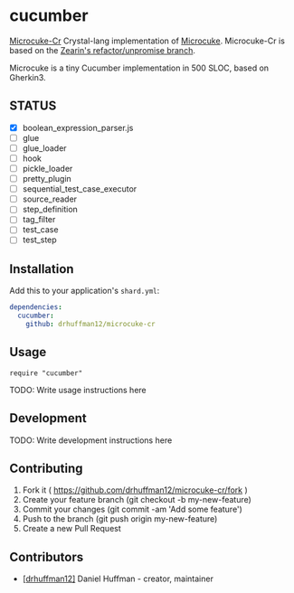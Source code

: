 # cucumber

[Microcuke-Cr](https://github.com/drhuffman12/microcuke-cr) Crystal-lang implementation of [Microcuke](https://github.com/cucumber/microcuke). Microcuke-Cr is based on the [Zearin's refactor/unpromise branch](https://github.com/Zearin/microcuke/tree/refactor/unpromise).

Microcuke is a tiny Cucumber implementation in 500 SLOC, based on Gherkin3.

## STATUS

- [x] boolean_expression_parser.js
- [ ] glue
- [ ] glue_loader
- [ ] hook
- [ ] pickle_loader
- [ ] pretty_plugin
- [ ] sequential_test_case_executor
- [ ] source_reader
- [ ] step_definition
- [ ] tag_filter
- [ ] test_case
- [ ] test_step

## Installation

Add this to your application's `shard.yml`:

```yaml
dependencies:
  cucumber:
    github: drhuffman12/microcuke-cr
```

## Usage

```crystal
require "cucumber"
```

TODO: Write usage instructions here

## Development

TODO: Write development instructions here

## Contributing

1. Fork it ( https://github.com/drhuffman12/microcuke-cr/fork )
2. Create your feature branch (git checkout -b my-new-feature)
3. Commit your changes (git commit -am 'Add some feature')
4. Push to the branch (git push origin my-new-feature)
5. Create a new Pull Request

## Contributors

- [[drhuffman12]](https://github.com/drhuffman12) Daniel Huffman - creator, maintainer
